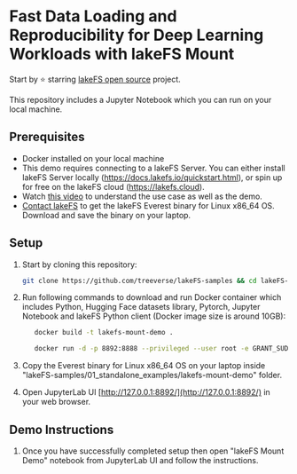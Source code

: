 # Fast Data Loading and Reproducibility for Deep Learning Workloads with lakeFS Mount

Start by ⭐️ starring [lakeFS open source](https://go.lakefs.io/oreilly-course) project.

This repository includes a Jupyter Notebook which you can run on your local machine.

## Prerequisites
* Docker installed on your local machine
* This demo requires connecting to a lakeFS Server. You can either install lakeFS Server locally (https://docs.lakefs.io/quickstart.html), or spin up for free on the lakeFS cloud (https://lakefs.cloud). 
* Watch [this video](https://www.youtube.com/watch?v=BgKuoa8LAaU) to understand the use case as well as the demo.
* [Contact lakeFS](https://lakefs.io/contact-sales/) to get the lakeFS Everest binary for Linux x86_64 OS. Download and save the binary on your laptop.

## Setup

1. Start by cloning this repository:

   ```bash
   git clone https://github.com/treeverse/lakeFS-samples && cd lakeFS-samples/01_standalone_examples/lakefs-mount-demo
   ```

2. Run following commands to download and run Docker container which includes Python, Hugging Face datasets library, Pytorch, Jupyter Notebook and lakeFS Python client (Docker image size is around 10GB):

   ```bash
      docker build -t lakefs-mount-demo .

      docker run -d -p 8892:8888 --privileged --user root -e GRANT_SUDO=yes -v $PWD:/home/jovyan -v $PWD/jupyter_notebook_config.py:/home/jovyan/.jupyter/jupyter_notebook_config.py --name lakefs-mount-demo lakefs-mount-demo

   ```

3. Copy the Everest binary for Linux x86_64 OS on your laptop inside "lakeFS-samples/01_standalone_examples/lakefs-mount-demo" folder.

4. Open JupyterLab UI [http://127.0.0.1:8892/](http://127.0.0.1:8892/) in your web browser.

## Demo Instructions

1. Once you have successfully completed setup then open "lakeFS Mount Demo" notebook from JupyterLab UI and follow the instructions.
